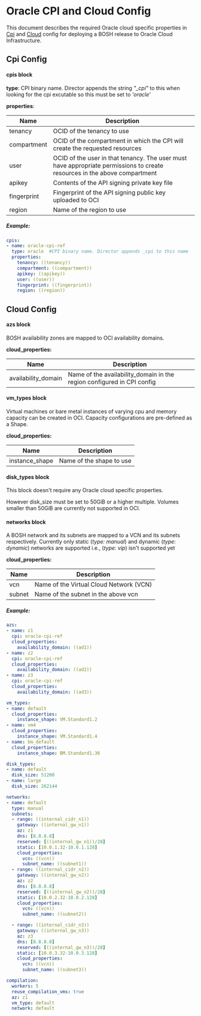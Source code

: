 # Oracle CPI and Cloud Config

This document describes the required Oracle cloud specific properties in [Cpi](https://bosh.io/docs/cpi-config.html) and [Cloud](https://bosh.io/docs/cloud-config.html) config for deploying a BOSH release to Oracle Cloud Infrastructure. 
  
## Cpi Config

#### cpis block

**type**:  CPI binary name. Director appends the string *"_cpi"* to this when looking for the cpi excutable so this must be set to *'oracle'*

**properties**:

  Name    | Description
  -----   | ----------
  tenancy | OCID of the tenancy to use  
  compartment | OCID of the compartment in which the CPI will create the requested resources
  user | OCID of the user in that tenancy. The user must have appropriate permissions to create resources in the above compartment
  apikey | Contents of the API signing private key file
  fingerprint |  Fingerprint of the API signing public key uploaded to OCI
  region | Name of the region to use
   
##### Example:

```yaml
cpis:
- name: oracle-cpi-ref
  type: oracle  #CPI binary name. Director appends _cpi to this name 
  properties:
    tenancy: ((tenancy))
    compartment: ((compartment))
    apikey: ((apikey))
    user: ((user))
    fingerprint: ((fingerprint))
    region: ((region))

```

## Cloud Config

#### azs block

   BOSH availability zones are mapped to OCI availability domains.
   
**cloud_properties:**


  Name | Description
  ---- | -----------
  availability_domain | Name of the availability_domain in the region configured in CPI config
    
#### vm_types block

Virtual machines or bare metal instances of varying cpu and memory capacity can be created in OCI. Capacity configurations are pre-defined as a Shape.

**cloud_properties:**


  Name | Description
  ---- | -----------
  instance_shape | Name of the shape to use

#### disk_types block
  This block doesn't require any Oracle cloud specific properties.  
  
  However disk_size must be set to 50GiB or a higher multiple. Volumes smaller than 50GiB are currently not supported in OCI.
   
#### networks block
   A BOSH network and its subnets are mapped to a VCN and its subnets respectively.  Currently only static (*type: manual*) and dynamic (*type: dynamic*) networks are supported i.e.,  (*type: vip*) isn't supported yet 
   
**cloud_properties:**

  Name | Description
  ---- | -----------
  vcn  | Name of the Virtual Cloud Network (VCN)
  subnet | Name of the subnet in the above vcn


##### Example:
```yaml
azs:
- name: z1
  cpi: oracle-cpi-ref
  cloud_properties:
    availability_domain: ((ad1))
- name: z2
  cpi: oracle-cpi-ref
  cloud_properties:
    availability_domain: ((ad2))
- name: z3
  cpi: oracle-cpi-ref
  cloud_properties:
    availability_domain: ((ad3))

vm_types:
- name: default
  cloud_properties:
    instance_shape: VM.Standard1.2
- name: vm4
  cloud_properties:
    instance_shape: VM.Standard1.4
- name: bm_default
  cloud_properties:
    instance_shape: BM.Standard1.36

disk_types:
- name: default
  disk_size: 51200
- name: large
  disk_size: 262144

networks:
- name: default 
  type: manual
  subnets:
  - range: ((internal_cidr_n1))
    gateway: ((internal_gw_n1))
    az: z1
    dns: [8.8.8.8]
    reserved: [((internal_gw_n1))/28]
    static: [10.0.1.32-10.0.1.128]
    cloud_properties:
      vcn: ((vcn))
      subnet_name: ((subnet1))
  - range: ((internal_cidr_n2))
    gateway: ((internal_gw_n2))
    az: z2
    dns: [8.8.8.8]
    reserved: [((internal_gw_n2))/28]
    static: [10.0.2.32-10.0.2.128]
    cloud_properties:
      vcn: ((vcn))
      subnet_name: ((subnet2))

  - range: ((internal_cidr_n3))
    gateway: ((internal_gw_n3))
    az: z3
    dns: [8.8.8.8]
    reserved: [((internal_gw_n3))/28]
    static: [10.0.3.32-10.0.3.128]
    cloud_properties:
      vcn: ((vcn))
      subnet_name: ((subnet3))

compilation:
  workers: 5
  reuse_compilation_vms: true
  az: z1
  vm_type: default
  network: default 

```
